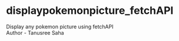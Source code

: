 # displaypokemonpicture_fetchAPI
Display any pokemon picture using fetchAPI<br>
Author - Tanusree Saha
